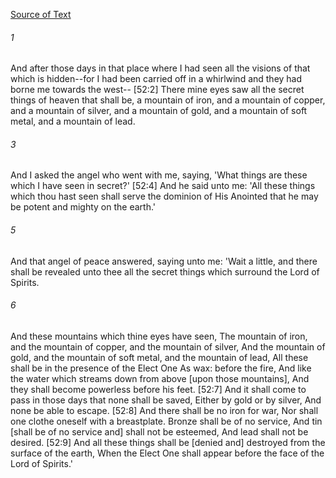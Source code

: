 [Source of Text](https://github.com/scrollmapper/bible_databases_deuterocanonical)

###### 1
And after those days in that place where I had seen all the visions of that which is hidden--for I had been carried off in a whirlwind and they had borne me towards the west-- [52:2] There mine eyes saw all the secret things of heaven that shall be, a mountain of iron, and a mountain of copper, and a mountain of silver, and a mountain of gold, and a mountain of soft metal, and a mountain of lead.

###### 3
And I asked the angel who went with me, saying, 'What things are these which I have seen in secret?' [52:4] And he said unto me: 'All these things which thou hast seen shall serve the dominion of His Anointed that he may be potent and mighty on the earth.'

###### 5
And that angel of peace answered, saying unto me: 'Wait a little, and there shall be revealed unto thee all the secret things which surround the Lord of Spirits.

###### 6
And these mountains which thine eyes have seen, The mountain of iron, and the mountain of copper, and the mountain of silver, And the mountain of gold, and the mountain of soft metal, and the mountain of lead, All these shall be in the presence of the Elect One As wax: before the fire, And like the water which streams down from above [upon those mountains], And they shall become powerless before his feet. [52:7] And it shall come to pass in those days that none shall be saved, Either by gold or by silver, And none be able to escape. [52:8] And there shall be no iron for war, Nor shall one clothe oneself with a breastplate. Bronze shall be of no service, And tin [shall be of no service and] shall not be esteemed, And lead shall not be desired. [52:9] And all these things shall be [denied and] destroyed from the surface of the earth, When the Elect One shall appear before the face of the Lord of Spirits.'